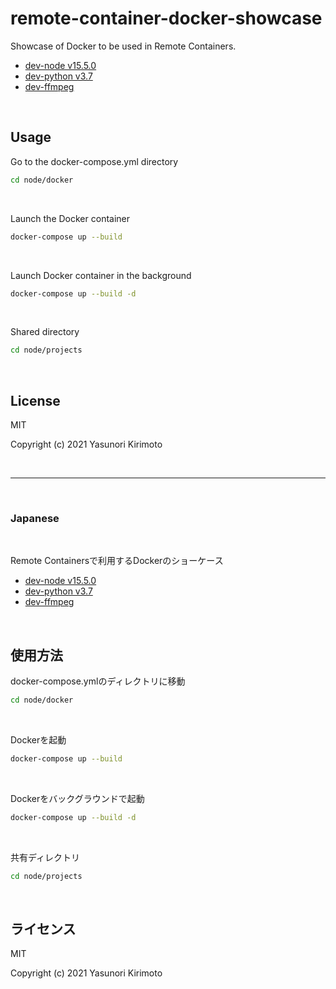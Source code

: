 # remote-container-docker-showcase

Showcase of Docker to be used in Remote Containers.  
- [dev-node v15.5.0](https://github.com/dayjournal/remote-container-docker-showcase/tree/main/node)  
- [dev-python v3.7](https://github.com/dayjournal/remote-container-docker-showcase/tree/main/python)  
- [dev-ffmpeg](https://github.com/dayjournal/remote-container-docker-showcase/tree/main/ffmpeg)  

<br>

## Usage

Go to the docker-compose.yml directory
```bash
cd node/docker
```

<br>

Launch the Docker container
```bash
docker-compose up --build
```

<br>

Launch Docker container in the background
```bash
docker-compose up --build -d
```

<br>

Shared directory
```bash
cd node/projects
```

<br>

## License
MIT

Copyright (c) 2021 Yasunori Kirimoto

<br>

---

<br>

### Japanese

<br>

Remote Containersで利用するDockerのショーケース
- [dev-node v15.5.0](https://github.com/dayjournal/remote-container-docker-showcase/tree/main/node)  
- [dev-python v3.7](https://github.com/dayjournal/remote-container-docker-showcase/tree/main/python)  
- [dev-ffmpeg](https://github.com/dayjournal/remote-container-docker-showcase/tree/main/ffmpeg)  

<br>

##  使用方法

docker-compose.ymlのディレクトリに移動
```bash
cd node/docker
```

<br>

Dockerを起動
```bash
docker-compose up --build
```

<br>

Dockerをバックグラウンドで起動
```bash
docker-compose up --build -d
```

<br>

共有ディレクトリ
```bash
cd node/projects
```

<br>

## ライセンス
MIT

Copyright (c) 2021 Yasunori Kirimoto

<br>
